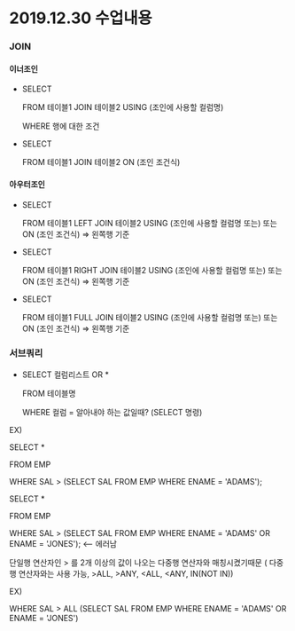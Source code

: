 # 2019.12.30 수업내용

### JOIN

#### 이너조인

- SELECT

  FROM 테이블1 JOIN 테이블2 USING (조인에 사용할 컬럼명)

  WHERE 행에 대한 조건

- SELECT

  FROM 테이블1 JOIN 테이블2 ON (조인 조건식)



#### 아우터조인

- SELECT

  FROM 테이블1 LEFT JOIN 테이블2 USING (조인에 사용할 컬럼명 또는) 또는 ON (조인 조건식) => 왼쪽행 기준

- SELECT

  FROM 테이블1 RIGHT JOIN 테이블2 USING (조인에 사용할 컬럼명 또는) 또는 ON (조인 조건식) => 왼쪽행 기준

- SELECT

  FROM 테이블1 FULL JOIN 테이블2 USING (조인에 사용할 컬럼명 또는) 또는 ON (조인 조건식) => 왼쪽행 기준



### 서브쿼리

- SELECT 컬럼리스트 OR *

  FROM 테이블명

  WHERE 컬럼 = 알아내야 하는 값일때? (SELECT 명령)

EX)

SELECT *

FROM EMP

WHERE SAL > (SELECT SAL FROM EMP WHERE ENAME = 'ADAMS');



SELECT *

FROM EMP

WHERE SAL > (SELECT SAL FROM EMP WHERE ENAME = 'ADAMS' OR ENAME = 'JONES'); 		<-- 에러남

단일행 연산자인 > 를 2개 이상의 값이 나오는 다중행 연산자와 매칭시켰기때문 ( 다중행 연산자와는 사용 가능, >ALL, >ANY, <ALL, <ANY, IN(NOT IN))

EX)

WHERE SAL > ALL (SELECT SAL FROM EMP WHERE ENAME = 'ADAMS' OR ENAME = 'JONES')